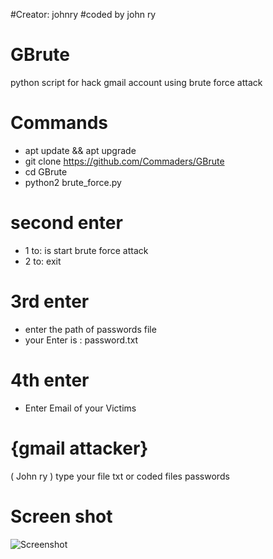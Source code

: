#Creator: johnry
#coded by john ry

# GBrute
python script for hack gmail account 
using brute force attack

# Commands
- apt update && apt upgrade
- git clone https://github.com/Commaders/GBrute
- cd GBrute 
- python2 brute_force.py 

# second enter 
- 1 to: is start brute force attack
- 2 to: exit
# 3rd enter
- enter the path of passwords file
- your Enter is : password.txt
# 4th enter
- Enter Email of your Victims


# {gmail attacker}
   (  John ry   )
   type your file txt
   or coded files passwords

# Screen shot
![Screenshot](https://user-images.githubusercontent.com/92375418/140040772-0e54b0d3-0dc9-46d1-854a-23ad47cf7ecd.png)
